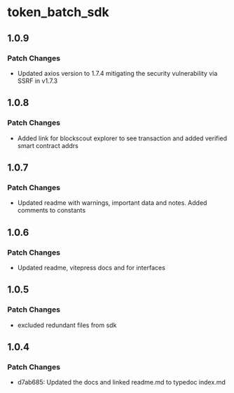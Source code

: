 # token_batch_sdk

## 1.0.9

### Patch Changes

- Updated axios version to 1.7.4 mitigating the security vulnerability via SSRF in v1.7.3

## 1.0.8

### Patch Changes

- Added link for blockscout explorer to see transaction and added verified smart contract addrs

## 1.0.7

### Patch Changes

- Updated readme with warnings, important data and notes. Added comments to constants

## 1.0.6

### Patch Changes

- Updated readme, vitepress docs and for interfaces

## 1.0.5

### Patch Changes

- excluded redundant files from sdk

## 1.0.4

### Patch Changes

- d7ab685: Updated the docs and linked readme.md to typedoc index.md
